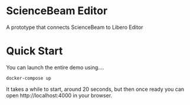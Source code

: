 # ScienceBeam Editor

A prototype that connects ScienceBeam to Libero Editor

# Quick Start

You can launch the entire demo using....

```
docker-compose up
```

It takes a while to start, around 20 seconds, but then once ready you can open http://localhost:4000 in your browser.